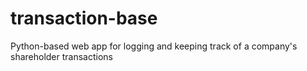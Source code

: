 # transaction-base
Python-based web app for logging and keeping track of a company's shareholder transactions
